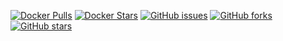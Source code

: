 [![Docker Pulls](https://img.shields.io/docker/pulls/tilerlgt/env.svg)](https://hub.docker.com/r/tilerlgt/env/)
[![Docker Stars](https://img.shields.io/docker/stars/tilerlgt/env.svg)](https://hub.docker.com/r/tilerlgt/env/)
[![GitHub issues](https://img.shields.io/github/issues/frekele/docker-ant.svg)](https://github.com/liguitong/env/issues)
[![GitHub forks](https://img.shields.io/github/forks/frekele/docker-ant.svg)](https://github.com/frekele/docker-ant/network)
[![GitHub stars](https://img.shields.io/github/stars/frekele/docker-ant.svg)](https://github.com/frekele/docker-ant/stargazers)
